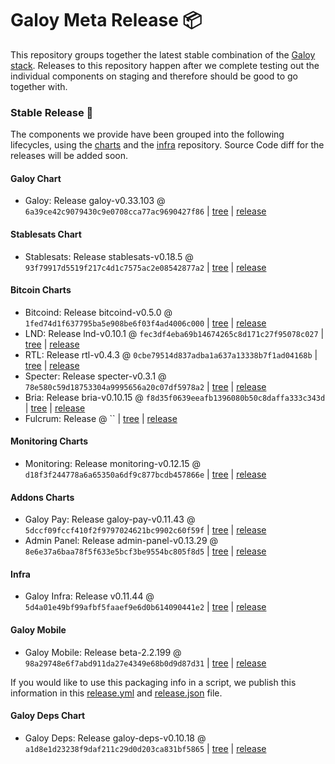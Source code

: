 # Galoy Meta Release 📦

This repository groups together the latest stable combination of the [Galoy stack](https://github.com/GaloyMoney/awesome-galoy#tech-components).
Releases to this repository happen after we complete testing out the individual components on staging and therefore should be good to go together with.

### Stable Release 🎉

The components we provide have been grouped into the following lifecycles, using the [charts](https://github.com/GaloyMoney/charts) and the [infra](https://github.com/GaloyMoney/galoy-infra) repository.
Source Code diff for the releases will be added soon.

#### Galoy Chart
- Galoy: Release galoy-v0.33.103 @ `6a39ce42c9079430c9e0708cca77ac9690427f86` | [tree](https://github.com/GaloyMoney/charts/tree/6a39ce42c9079430c9e0708cca77ac9690427f86/charts/galoy) | [release](https://github.com/GaloyMoney/charts/releases/tag/galoy-v0.33.103)

#### Stablesats Chart
- Stablesats: Release stablesats-v0.18.5 @ `93f79917d5519f217c4d1c7575ac2e08542877a2` | [tree](https://github.com/GaloyMoney/charts/tree/93f79917d5519f217c4d1c7575ac2e08542877a2/charts/stablesats) | [release](https://github.com/GaloyMoney/charts/releases/tag/stablesats-v0.18.5)

#### Bitcoin Charts
- Bitcoind: Release bitcoind-v0.5.0 @ `1fed74d1f637795ba5e908be6f03f4ad4006c000` | [tree](https://github.com/GaloyMoney/charts/tree/1fed74d1f637795ba5e908be6f03f4ad4006c000/charts/bitcoind) | [release](https://github.com/GaloyMoney/charts/releases/tag/bitcoind-v0.5.0)
- LND: Release lnd-v0.10.1 @ `fec3df4eba69b14674265c8d171c27f95078c027` | [tree](https://github.com/GaloyMoney/charts/tree/fec3df4eba69b14674265c8d171c27f95078c027/charts/lnd) | [release](https://github.com/GaloyMoney/charts/releases/tag/lnd-v0.10.1)
- RTL: Release rtl-v0.4.3 @ `0cbe79514d837adba1a637a13338b7f1ad04168b` | [tree](https://github.com/GaloyMoney/charts/tree/0cbe79514d837adba1a637a13338b7f1ad04168b/charts/rtl) | [release](https://github.com/GaloyMoney/charts/releases/tag/rtl-v0.4.3)
- Specter: Release specter-v0.3.1 @ `78e580c59d18753304a9995656a20c07df5978a2` | [tree](https://github.com/GaloyMoney/charts/tree/78e580c59d18753304a9995656a20c07df5978a2/charts/specter) | [release](https://github.com/GaloyMoney/charts/releases/tag/specter-v0.3.1)
- Bria: Release bria-v0.10.15 @ `f8d35f0639eeafb1396080b50c8daffa333c343d` | [tree](https://github.com/GaloyMoney/charts/tree/f8d35f0639eeafb1396080b50c8daffa333c343d/charts/bria) | [release](https://github.com/GaloyMoney/charts/releases/tag/bria-v0.10.15)
- Fulcrum: Release  @ `` | [tree](https://github.com/GaloyMoney/charts/tree//charts/fulcrum) | [release](https://github.com/GaloyMoney/charts/releases/tag/)

#### Monitoring Charts
- Monitoring: Release monitoring-v0.12.15 @ `d18f3f244778a6a65350a6df9c877bcdb457866e` | [tree](https://github.com/GaloyMoney/charts/tree/d18f3f244778a6a65350a6df9c877bcdb457866e/charts/monitoring) | [release](https://github.com/GaloyMoney/charts/releases/tag/monitoring-v0.12.15)

#### Addons Charts
- Galoy Pay: Release galoy-pay-v0.11.43 @ `5dccf09fccf410f2f9797024621bc9902c60f59f` | [tree](https://github.com/GaloyMoney/charts/tree/5dccf09fccf410f2f9797024621bc9902c60f59f/charts/galoy-pay) | [release](https://github.com/GaloyMoney/charts/releases/tag/galoy-pay-v0.11.43)
- Admin Panel: Release admin-panel-v0.13.29 @ `8e6e37a6baa78f5f633e5bcf3be9554bc805f8d5` | [tree](https://github.com/GaloyMoney/charts/tree/8e6e37a6baa78f5f633e5bcf3be9554bc805f8d5/charts/admin-panel) | [release](https://github.com/GaloyMoney/charts/releases/tag/admin-panel-v0.13.29)

#### Infra

- Galoy Infra: Release v0.11.44 @ `5d4a01e49bf99afbf5faaef9e6d0b614090441e2` | [tree](https://github.com/GaloyMoney/galoy-infra/tree/5d4a01e49bf99afbf5faaef9e6d0b614090441e2) | [release](https://github.com/GaloyMoney/galoy-infra/releases/tag/v0.11.44)

#### Galoy Mobile

- Galoy Mobile: Release beta-2.2.199 @ `98a29748e6f7abd911da27e4349e68b0d9d87d31` | [tree](https://github.com/GaloyMoney/galoy-mobile/tree/98a29748e6f7abd911da27e4349e68b0d9d87d31) | [release](https://github.com/GaloyMoney/galoy-mobile/releases/tag/beta-2.2.199)

If you would like to use this packaging info in a script, we publish this information in this [release.yml](./release.yml) and [release.json](./release.json) file.

#### Galoy Deps Chart
- Galoy Deps: Release galoy-deps-v0.10.18 @ `a1d8e1d23238f9daf211c29d0d203ca831bf5865` | [tree](https://github.com/GaloyMoney/charts/tree/a1d8e1d23238f9daf211c29d0d203ca831bf5865/charts/galoy-deps) | [release](https://github.com/GaloyMoney/charts/releases/tag/galoy-deps-v0.10.18)
